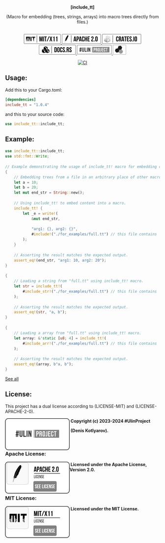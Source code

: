 <div id="header" align="center">

  <b>[include_tt]</b>
  
  (Macro for embedding (trees, strings, arrays) into macro trees directly from files.)
  </br></br>

<div id="badges">
  <a href="./LICENSE_MIT">
    <img src="https://github.com/UlinProject/img/blob/main/short_32/mit.png?raw=true" alt="mit"/>
  </a>
  <a href="./LICENSE_APACHE">
    <img src="https://github.com/UlinProject/img/blob/main/short_32/apache2.png?raw=true" alt="apache2"/>
  </a>
  <a href="https://crates.io/crates/include_tt">
    <img src="https://github.com/UlinProject/img/blob/main/short_32/cratesio.png?raw=true" alt="cratesio"/>
  </a>
  <a href="https://docs.rs/include_tt">
    <img src="https://github.com/UlinProject/img/blob/main/short_32/docrs.png?raw=true" alt="docrs"/>
  </a>
  <a href="https://github.com/denisandroid">
    <img src="https://github.com/UlinProject/img/blob/main/short_32/uproject.png?raw=true" alt="uproject"/>
  </a>
  <a href="https://github.com/clucompany">
    <img src="https://github.com/UlinProject/img/blob/main/short_32/clulab.png?raw=true" alt="clulab"/>
  </a>
	
  [![CI](https://github.com/clucompany/include_tt/actions/workflows/CI.yml/badge.svg?event=push)](https://github.com/clucompany/include_tt/actions/workflows/CI.yml) 


</div>
</div>

## Usage:

Add this to your Cargo.toml:

```toml
[dependencies]
include_tt = "1.0.4"
```

and this to your source code:
```rust
use include_tt::include_tt;
```

## Example:

```rust
use include_tt::include_tt;
use std::fmt::Write;

// Example demonstrating the usage of include_tt! macro for embedding content from files.
{ 
	// Embedding trees from a file in an arbitrary place of other macros.
	let a = 10;
	let b = 20;
	let mut end_str = String::new();
	
	// Using include_tt! to embed content into a macro.
	include_tt! {
		let _e = write!(
			&mut end_str,
			
			"arg1: {}, arg2: {}",
			#include!("./for_examples/full.tt") // this file contains `a, b`.
		);
	}
	
	// Asserting the result matches the expected output.
	assert_eq!(end_str, "arg1: 10, arg2: 20");
}

{ 
	// Loading a string from "full.tt" using include_tt! macro.
	let str = include_tt!(
		#include_str!("./for_examples/full.tt") // this file contains `a, b`.
	);
	
	// Asserting the result matches the expected output.
	assert_eq!(str, "a, b");
}

{
	// Loading a array from "full.tt" using include_tt! macro.
	let array: &'static [u8; 4] = include_tt!(
		#include_arr!("./for_examples/full.tt") // this file contains `a, b`.
	);
	
	// Asserting the result matches the expected output.
	assert_eq!(array, b"a, b");
}
```

<a href="./examples">
  See all
</a>

## License:
This project has a dual license according to (LICENSE-MIT) and (LICENSE-APACHE-2-0).

<div align="left">
  <a href="https://github.com/denisandroid">
    <img align="left" src="https://github.com/UlinProject/img/blob/main/block_220_100/uproject.png?raw=true" alt="uproject"/>
  </a>
  <b>&nbsp;Copyright (c) 2023-2024 #UlinProject</b>
	
  <b>&nbsp;(Denis Kotlyarov).</b>
  </br></br></br>
</div>

### Apache License:
<div align="left">
  <a href="./LICENSE_APACHE">
    <img align="left" src="https://github.com/UlinProject/img/blob/main/block_220_100/apache2.png?raw=true" alt="apache2"/>
    
  </a>
  <b>&nbsp;Licensed under the Apache License, Version 2.0.</b>
  </br></br></br></br>
</div>

### MIT License:
<div align="left">
  <a href="./LICENSE_MIT">
    <img align="left" src="https://github.com/UlinProject/img/blob/main/block_220_100/mit.png?raw=true" alt="mit"/>
  </a>
  <b>&nbsp;Licensed under the MIT License.</b>
  </br></br></br></br>
</div>
